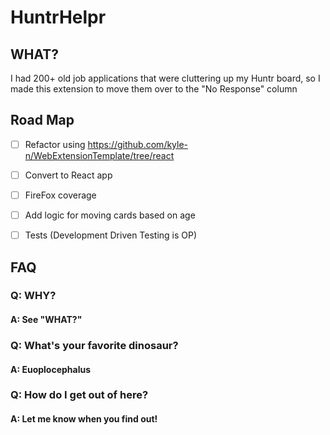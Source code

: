 # HuntrHelpr
## WHAT?
I had 200+ old job applications that were cluttering up my Huntr board, so I made this extension to move them over to the "No Response" column

## Road Map
- [ ] Refactor using https://github.com/kyle-n/WebExtensionTemplate/tree/react

- [ ] Convert to React app

- [ ] FireFox coverage

- [ ] Add logic for moving cards based on age

- [ ] Tests (Development Driven Testing is OP)

## FAQ
### Q: WHY?
#### A: See "WHAT?"

### Q: What's your favorite dinosaur?
#### A: Euoplocephalus

### Q: How do I get out of here?
#### A: Let me know when you find out!

